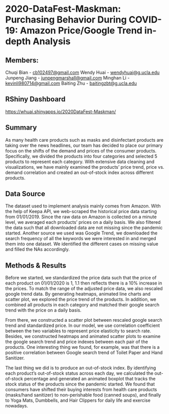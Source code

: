# 2020-DataFest-Maskman: Purchasing Behavior During COVID-19: Amazon Price/Google Trend in-depth Analysis

## Members: 

Chuqi Bian - cb102497@gmail.com 
Wendy Huai - wendyhuai@g.ucla.edu
Junpeng Jiang - junpengmarshall@gmail.com
Minghan Li - kevinli980714@gmail.com 
Baiting Zhu - baitingzbt@g.ucla.edu
            
## RShiny Dashboard

https://whuai.shinyapps.io/2020DataFest-Maskman/

## Summary

As many health care products such as masks and disinfectant products are taking over the news headlines, our team has decided to place our primary focus on the shifts of the demand and prices of the consumer products. Specifically, we divided the products into four categories and selected 5 products to represent each category. With extensive data cleaning and visualizations, we have mainly examined the products’ price trend, price vs. demand correlation and created an out-of-stock index across different products.

## Data Source

The dataset used to implement analysis mainly comes from Amazon. With the help of Keepa API, we web-scraped the historical price data starting from 01/01/2019. Since the raw data on Amazon is collected on a minute level, we averaged each products’ prices on a daily basis. We also filtered the data such that all downloaded data are not missing since the pandemic started. Another source we used was Google Trend, we downloaded the search frequency of all the keywords we were interested in and merged them into one dataset. We identified the different cases on missing value and filled the NAs accordingly.

## Methods & Results

Before we started, we standardized the price data such that the price of each product on 01/01/2020 is 1, 1.1 then reflects there is a 10% increase in the prices. To match the range of the adjusted price data, we also rescaled google trend data. By generating heatmaps, animated line charts and scatter plot, we explored the price trend of the products. In addition, we combined all products in each category and matched their google search trend with the price on a daily basis. 

From there, we constructed a scatter plot between rescaled google search trend and standardized price. In our model, we use correlation coefficient between the two variables to represent price elasticity to search rate. Besides, we constructed heatmaps and animated scatter plots to examine the google search trend and price indexes between each pair of the products. One interesting thing we found, for example, was that there is a positive correlation between Google search trend of Toilet Paper and Hand Sanitizer. 

The last thing we did is to produce an out-of-stock index. By identifying each product’s out-of-stock status across each day, we calculated the out-of-stock percentage and generated an animated boxplot that tracks the stock status of the products since the pandemic started. We found that consumers have shifted their buying interests from health care products (masks/hand sanitizer) to non-perishable food (canned soups), and finally to Yoga Mats, Dumbbells, and Hair Clippers for daily life and exercise nowadays.
